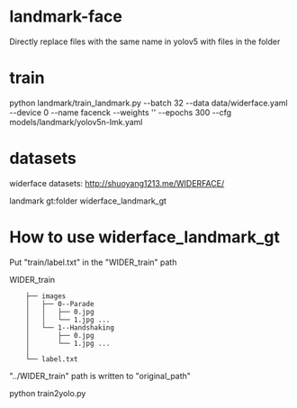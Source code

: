 # landmark-face

Directly replace files with the same name in yolov5 with files in the folder

# train

python landmark/train_landmark.py --batch 32 --data data/widerface.yaml --device 0 --name facenck --weights '' --epochs 300 --cfg models/landmark/yolov5n-lmk.yaml

# datasets

widerface datasets: http://shuoyang1213.me/WIDERFACE/

landmark gt:folder widerface_landmark_gt

# How to use widerface_landmark_gt

Put "train/label.txt" in the "WIDER_train" path
  
   WIDER_train      
   
        ├── images
        │   ├── 0--Parade
        │   │   ├── 0.jpg
        │   │   └── 1.jpg ...   
        │   └── 1--Handshaking   
        │       ├── 0.jpg
        │       └── 1.jpg ...
        │
        └── label.txt
        
"../WIDER_train" path is written to "original_path"

python train2yolo.py    

